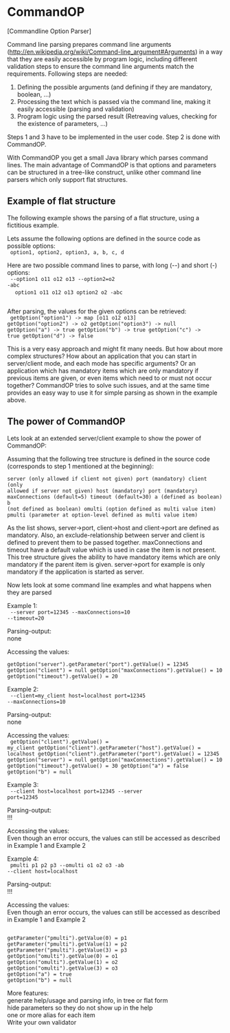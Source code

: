 CommandOP
==========
[Commandline Option Parser]

Command line parsing prepares command line arguments (http://en.wikipedia.org/wiki/Command-line_argument#Arguments) in a way that 
they are easily accessible by program logic, including different validation steps to ensure the command line arguments match 
the requirements. Following steps are needed:
1. Defining the possible arguments (and defining if they are mandatory, boolean, ...)
2. Processing the text which is passed via the command line, making it easily accessible (parsing and validation)
3. Program logic using the parsed result (Retreaving values, checking for the existence of parameters, ...)

Steps 1 and 3 have to be implemented in the user code. Step 2 is done with CommandOP.


With CommandOP you get a small Java library which parses command lines. The main advantage of CommandOP is that options and parameters 
can be structured in a tree-like construct, unlike other command line parsers which only support flat structures.


Example of flat structure
---------------------------
The following example shows the parsing of a flat structure, using a fictitious example. 

Lets assume the following options are defined in the source code as possible options:<br />
<code>
option1, option2, option3, a, b, c, d
</code>

Here are two possible command lines to parse, with long (--) and short (-) options:<br />
<code>
--option1 o11 o12 o13 --option2=o2 -abc<br />
</code>
<code>
option1 o11 o12 o13 option2 o2 -abc<br />
</code>

After parsing, the values for the given options can be retrieved:<br />
<code>
getOption("option1")  -> map [o11 o12 o13]
getOption("option2")	-> o2
getOption("option3")	-> null
getOption("a")	-> true
getOption("b")	-> true
getOption("c")	-> true
getOption("d")	-> false
</code>


This is a very easy approach and might fit many needs. But how about more complex structures? How about an application that you can start in server/client mode, and each mode has specific arguments? Or an application which has mandatory items which are only mandatory if previous items are given, or even items which need to or must not occur together? CommandOP tries to solve such issues, and at the same time provides an easy way to use it for simple parsing as shown in the example above.

The power of CommandOP
-----------------------
Lets look at an extended server/client example to show the power of CommandOP:

Assuming that the following tree structure is defined in the source code (corresponds to step 1 mentioned at the beginning):<br />
<code>
server				(only allowed if client not given)
  port				(mandatory)
client				(only allowed if server not given)
	host				(mandatory)
	port				(mandatory)
maxConnections		(default=5)
timeout				(default=30)
a						(defined as boolean)
b						(not defined as boolean)
omulti				(option defined as multi value item)
pmulti				(parameter at option-level defined as multi value item)
</code>


As the list shows, server->port, client->host and client->port are defined as mandatory. Also, an exclude-relationship between server and client is defined to prevent them to be passed together. maxConnections and timeout have a default value which is used in case the item is not present. This tree structure gives the ability to have mandatory items which are only mandatory if the parent item is given. server->port for example is only mandatory if the application is started as server.

Now lets look at some command line examples and what happens when they are parsed

Example 1:<br />
<code>
--server port=12345 --maxConnections=10 --timeout=20
</code>

Parsing-output:<br />
none

Accessing the values:<br />
<code>
getOption("server").getParameter("port").getValue() = 12345
getOption("client") = null
getOption("maxConnections").getValue() = 10
getOption("timeout").getValue() = 20
</code>


Example 2:<br />
<code>
--client=my_client host=localhost port=12345 --maxConnections=10
</code>

Parsing-output:<br />
none

Accessing the values:<br />
<code>
getOption("client").getValue() = my_client
getOption("client").getParameter("host").getValue() = localhost
getOption("client").getParameter("port").getValue() = 12345
getOption("server") = null
getOption("maxConnections").getValue() = 10
getOption("timeout").getValue() = 30
getOption("a") = false
getOption("b") = null
</code>


Example 3:<br />
<code>
--client host=localhost port=12345 --server port=12345
</code>

Parsing-output:<br />
!!!

Accessing the values:<br />
Even though an error occurs, the values can still be accessed as described in Example 1 and Example 2



Example 4:<br />
<code>
pmulti p1 p2 p3 --omulti o1 o2 o3 -ab --client host=localhost
</code>

Parsing-output:<br />
!!!

Accessing the values:<br />
Even though an error occurs, the values can still be accessed as described in Example 1 and Example 2

<code>
getParameter("pmulti").getValue(0) = p1
getParameter("pmulti").getValue(1) = p2
getParameter("pmulti").getValue(3) = p3
getOption("omulti").getValue(0) = o1
getOption("omulti").getValue(1) = o2
getOption("omulti").getValue(3) = o3
getOption("a") = true
getOption("b") = null
</code>



More features:<br />
generate help/usage and parsing info, in tree or flat form<br />
hide parameters so they do not show up in the help<br />
one or more alias for each item<br />
Write your own validator<br />
